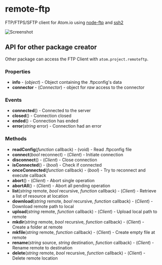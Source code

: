 # remote-ftp

FTP/FTPS/SFTP client for Atom.io using [node-ftp](https://github.com/mscdex/node-ftp) and [ssh2](https://github.com/mscdex/ssh2)

![Screenshot](https://raw.githubusercontent.com/mgrenier/remote-ftp/master/screenshot.png "Screenshot")

## API for other package creator

Other package can access the FTP Client with ```atom.project.remoteftp```.

### Properties
* **info** - (_object_) - Object containing the .ftpconfig's data
* **connector** - (_Connector_) - object for _raw_ access to the connector

### Events
* **connected**() - Connected to the server
* **closed**() - Connection closed
* **ended**() - Connection has ended
* **error**(_string_ error) - Connection had an error

### Methods
* **readConfig**(_function_ callback) - (void) - Read .ftpconfig file
* **connect**(_bool_ reconnect) - (_Client_) - Initiate connection
* **disconnect**() - (_Client_) - Close connection
* **isConnected**() - (_bool_) - Check if connected
* **onceConnected**(_function_ callback) - (_bool_) - Try to reconnect and execute callback
* **abort**() - (_Client_) - Abort single operation
* **abortAll**() - (_Client_) - Abort all pending operation
* **list**(_string_ remote, _bool_ recursive, _function_ callback) - (_Client_) - Retrieve a list of resource at location
* **download**(_string_ remote, _bool_ recursive, _function_ callback) - (_Client_) - Download remote path to local
* **upload**(_string_ remote, _function_ callback) - (_Client_) - Upload local path to remote
* **mkdir**(_string_ remote, _bool_ recursive, _function_ callback) - (_Client_) - Create a folder at remote
* **mkfile**(_string_ remote, _function_ callback) - (_Client_) - Create empty file at remote
* **rename**(_string_ source, _string_ destination, _function_ callback) - (_Client_) - Rename remote to destination
* **delete**(_string_ remote, _bool_ recursive, _function_ callback) - (_Client_) - Delete remote location
